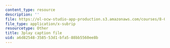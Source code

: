 ```yaml
---
content_type: resource
description: ''
file: https://ol-ocw-studio-app-production.s3.amazonaws.com/courses/8-03sc-physics-iii-vibrations-and-waves-fall-2016/a6d82548358553d1bfa588bb5560ee8b_VkbtIDSHfSc.vtt
file_type: application/x-subrip
resourcetype: Other
title: 3play caption file
uid: a6d82548-3585-53d1-bfa5-88bb5560ee8b
---
```

